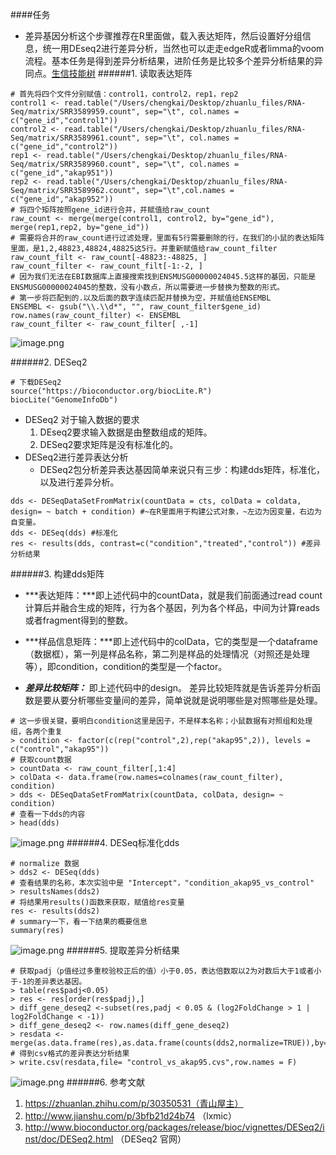 ####任务
-  差异基因分析这个步骤推荐在R里面做，载入表达矩阵，然后设置好分组信息，统一用DEseq2进行差异分析，当然也可以走走edgeR或者limma的voom流程。基本任务是得到差异分析结果，进阶任务是比较多个差异分析结果的异同点。[生信技能树](http://www.biotrainee.com/thread-1748-1-1.html)
######1. 读取表达矩阵
```
# 首先将四个文件分别赋值：control1，control2，rep1，rep2
control1 <- read.table("/Users/chengkai/Desktop/zhuanlu_files/RNA-Seq/matrix/SRR3589959.count", sep="\t", col.names = c("gene_id","control1"))
control2 <- read.table("/Users/chengkai/Desktop/zhuanlu_files/RNA-Seq/matrix/SRR3589961.count", sep="\t", col.names = c("gene_id","control2"))
rep1 <- read.table("/Users/chengkai/Desktop/zhuanlu_files/RNA-Seq/matrix/SRR3589960.count", sep="\t", col.names = c("gene_id","akap951"))
rep2 <- read.table("/Users/chengkai/Desktop/zhuanlu_files/RNA-Seq/matrix/SRR3589962.count", sep="\t",col.names = c("gene_id","akap952"))
# 将四个矩阵按照gene_id进行合并，并赋值给raw_count
raw_count <- merge(merge(control1, control2, by="gene_id"), merge(rep1,rep2, by="gene_id"))
# 需要将合并的raw_count进行过滤处理，里面有5行需要删除的行，在我们的小鼠的表达矩阵里面，是1,2,48823,48824,48825这5行。并重新赋值给raw_count_filter
raw_count_filt <- raw_count[-48823:-48825, ]
raw_count_filter <- raw_count_filt[-1:-2, ]
# 因为我们无法在EBI数据库上直接搜索找到ENSMUSG00000024045.5这样的基因，只能是ENSMUSG00000024045的整数，没有小数点，所以需要进一步替换为整数的形式。
# 第一步将匹配到的.以及后面的数字连续匹配并替换为空，并赋值给ENSEMBL
ENSEMBL <- gsub("\\.\\d*", "", raw_count_filter$gene_id)
row.names(raw_count_filter) <- ENSEMBL
raw_count_filter <- raw_count_filter[ ,-1]
```
![image.png](http://upload-images.jianshu.io/upload_images/6634703-da0a7aa554f8596d.png?imageMogr2/auto-orient/strip%7CimageView2/2/w/1240)

######2. DESeq2 
```
# 下载DESeq2
source("https://bioconductor.org/biocLite.R")
biocLite("GenomeInfoDb")
```
- DESeq2 对于输入数据的要求
  1. DEseq2要求输入数据是由整数组成的矩阵。
  2. DESeq2要求矩阵是没有标准化的。
- DESeq2进行差异表达分析
  - DESeq2包分析差异表达基因简单来说只有三步：构建dds矩阵，标准化，以及进行差异分析。
```
dds <- DESeqDataSetFromMatrix(countData = cts, colData = coldata, design= ~ batch + condition) #~在R里面用于构建公式对象，~左边为因变量，右边为自变量。
dds <- DESeq(dds) #标准化
res <- results(dds, contrast=c("condition","treated","control")) #差异分析结果
```
######3. 构建dds矩阵
- ***表达矩阵：***即上述代码中的countData，就是我们前面通过read count计算后并融合生成的矩阵，行为各个基因，列为各个样品，中间为计算reads或者fragment得到的整数。

- ***样品信息矩阵：***即上述代码中的colData，它的类型是一个dataframe（数据框），第一列是样品名称，第二列是样品的处理情况（对照还是处理等），即condition，condition的类型是一个factor。
- ***差异比较矩阵：*** 即上述代码中的design。 差异比较矩阵就是告诉差异分析函数是要从要分析哪些变量间的差异，简单说就是说明哪些是对照哪些是处理。
```
# 这一步很关键，要明白condition这里是因子，不是样本名称；小鼠数据有对照组和处理组，各两个重复
> condition <- factor(c(rep("control",2),rep("akap95",2)), levels = c("control","akap95"))
# 获取count数据
> countData <- raw_count_filter[,1:4]
> colData <- data.frame(row.names=colnames(raw_count_filter), condition)
> dds <- DESeqDataSetFromMatrix(countData, colData, design= ~ condition)
# 查看一下dds的内容
> head(dds)
```
![image.png](http://upload-images.jianshu.io/upload_images/6634703-712359e982854e80.png?imageMogr2/auto-orient/strip%7CimageView2/2/w/1240)
######4. DESeq标准化dds
```
# normalize 数据
> dds2 <- DESeq(dds)
# 查看结果的名称，本次实验中是 "Intercept"，"condition_akap95_vs_control"
> resultsNames(dds2)
# 将结果用results()函数来获取，赋值给res变量
res <- results(dds2)
# summary一下，看一下结果的概要信息
summary(res)
```
![image.png](http://upload-images.jianshu.io/upload_images/6634703-d5661f5bc0563a7f.png?imageMogr2/auto-orient/strip%7CimageView2/2/w/1240)
######5. 提取差异分析结果
```
# 获取padj（p值经过多重校验校正后的值）小于0.05，表达倍数取以2为对数后大于1或者小于-1的差异表达基因。
> table(res$padj<0.05)
> res <- res[order(res$padj),]
> diff_gene_deseq2 <-subset(res,padj < 0.05 & (log2FoldChange > 1 | log2FoldChange < -1))
> diff_gene_deseq2 <- row.names(diff_gene_deseq2)
> resdata <-  merge(as.data.frame(res),as.data.frame(counts(dds2,normalize=TRUE)),by="row.names",sort=FALSE)
# 得到csv格式的差异表达分析结果
> write.csv(resdata,file= "control_vs_akap95.cvs",row.names = F)
```
![image.png](http://upload-images.jianshu.io/upload_images/6634703-69a8f60884646493.png?imageMogr2/auto-orient/strip%7CimageView2/2/w/1240)
######6. 参考文献
1. https://zhuanlan.zhihu.com/p/30350531（青山屋主）
2. http://www.jianshu.com/p/3bfb21d24b74 （lxmic）
3. http://www.bioconductor.org/packages/release/bioc/vignettes/DESeq2/inst/doc/DESeq2.html （DESeq2 官网） 

 
